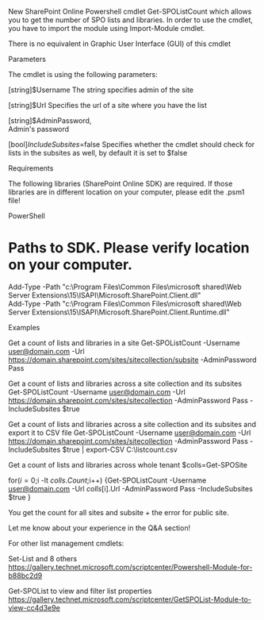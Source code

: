 New SharePoint Online Powershell cmdlet Get-SPOListCount which allows you to get the number of SPO lists and libraries. In order to use the cmdlet, you have to import the module using  Import-Module cmdlet.

 

There is no equivalent in Graphic User Interface (GUI) of this cmdlet

 

 

Parameters

 

The cmdlet is using the following parameters:

 [string]$Username
The string specifies admin of the site

[string]$Url
Specifies the url of a site where you have the list

[string]$AdminPassword,       
Admin's password

[bool]$IncludeSubsites=$false
Specifies whether the cmdlet should check for lists in the subsites as well, by default it is set to $false

 

 

Requirements

 

The following libraries (SharePoint Online SDK) are required. If those libraries are in different location on your computer, please edit the .psm1 file!

 

 

PowerShell
# Paths to SDK. Please verify location on your computer.  
Add-Type -Path "c:\Program Files\Common Files\microsoft shared\Web Server Extensions\15\ISAPI\Microsoft.SharePoint.Client.dll"   
Add-Type -Path "c:\Program Files\Common Files\microsoft shared\Web Server Extensions\15\ISAPI\Microsoft.SharePoint.Client.Runtime.dll"  
 
 

Examples

 

Get a count of lists and libraries in a site
Get-SPOListCount -Username user@domain.com -Url https://domain.sharepoint.com/sites/sitecollection/subsite -AdminPassword Pass

 

Get a count of lists and libraries across a site collection and its subsites
Get-SPOListCount -Username user@domain.com -Url https://domain.sharepoint.com/sites/sitecollection -AdminPassword Pass -IncludeSubsites $true

 



 

 

Get a count of lists and libraries across a site collection and its subsites and export it to CSV file
Get-SPOListCount -Username user@domain.com -Url https://domain.sharepoint.com/sites/sitecollection -AdminPassword Pass -IncludeSubsites $true | export-CSV C:\listcount.csv

 



 

Get a count of lists and libraries across whole tenant
$colls=Get-SPOSite

for($i=0;$i -lt $colls.Count ;$i++) {Get-SPOListCount -Username user@domain.com -Url $colls[$i].Url -AdminPassword Pass -IncludeSubsites $true }

 



You get the count for all sites and subsite + the error for public site.

 

 

 

Let me know about your experience in the Q&A section!

 

For other list management cmdlets:

Set-List and 8 others  https://gallery.technet.microsoft.com/scriptcenter/Powershell-Module-for-b88bc2d9

Get-SPOList to view and filter list properties https://gallery.technet.microsoft.com/scriptcenter/GetSPOList-Module-to-view-cc4d3e9e
